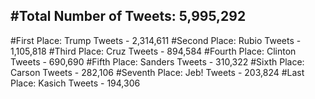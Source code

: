 #Total Number of Tweets: 5,995,292 
---
#First Place: Trump Tweets - 2,314,611
#Second Place: Rubio Tweets - 1,105,818
#Third Place: Cruz Tweets - 894,584
#Fourth Place: Clinton Tweets - 690,690
#Fifth Place: Sanders Tweets - 310,322
#Sixth Place: Carson Tweets - 282,106
#Seventh Place: Jeb! Tweets - 203,824
#Last Place: Kasich Tweets - 194,306
